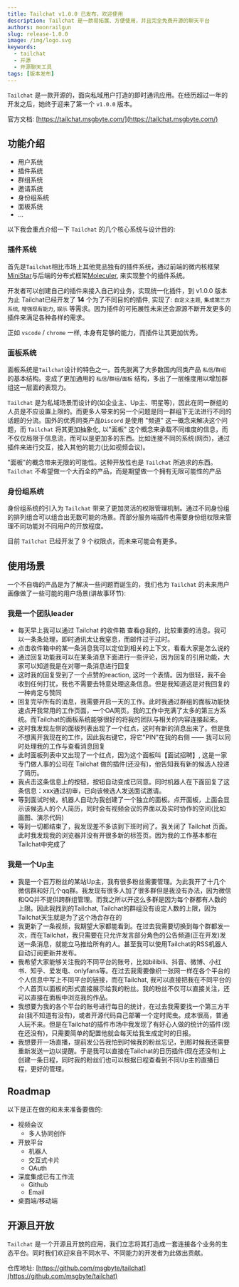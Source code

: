 ```yaml
---
title: Tailchat v1.0.0 已发布，欢迎使用
description: Tailchat 是一款易拓展、方便使用，并且完全免费开源的聊天平台
authors: moonrailgun
slug: release-1.0.0
image: /img/logo.svg
keywords:
  - tailchat
  - 开源
  - 开源聊天工具
tags: [版本发布]
---
```


`Tailchat` 是一款开源的，面向私域用户打造的即时通讯应用。在经历超过一年的开发之后，她终于迎来了第一个 `v1.0.0` 版本。

官方文档: [https://tailchat.msgbyte.com/](https://tailchat.msgbyte.com/)

## 功能介绍

- 用户系统
- 插件系统
- 群组系统
- 邀请系统
- 身份组系统
- 面板系统
- ...

以下我会重点介绍一下 `Tailchat` 的几个核心系统与设计目的:

### 插件系统

首先是`Tailchat`相比市场上其他竞品独有的插件系统，通过前端的微内核框架[MiniStar](https://ministar.moonrailgun.com/)与后端的分布式框架[Moleculer](https://moleculer.services/), 来实现整个的插件系统。

开发者可以创建自己的插件来接入自己的业务，实现统一化插件，到 v1.0.0 版本为止 Tailchat已经开发了 **14** 个为了不同目的的插件, 实现了: `自定义主题`, `集成第三方系统`, `增强现有能力`, `娱乐` 等需求。因为插件的可拓展性未来还会源源不断开发更多的插件来满足各种各样的需求。

正如 `vscode` / `chrome` 一样, 本身有足够的能力，而插件让其更加优秀。

### 面板系统

面板系统是`Tailchat`设计的特色之一。首先脱离了大多数国内同类产品 `私信`/`群组` 的基本结构。变成了更加通用的 `私信`/`群组`/`面板` 结构，多出了一层维度用以增加群组这一层面的表现力。

`Tailchat` 是为私域场景而设计的(如企业主、Up主、明星等)，因此在同一群组的人员是不应设置上限的。而更多人带来的另一个问题是同一群组下无法进行不同的话题的分流。国外的优秀同类产品`Discord` 是使用 "频道" 这一概念来解决这个问题，而 `Tailchat` 将其更加抽象化, 以"面板" 这个概念来承载不同维度的信息，而不仅仅局限于信息流，而可以是更加多的东西。比如连接不同的系统(网页)，通过插件来进行交互，接入其他的能力(比如视频会议)。

"面板"的概念带来无限的可能性。这种开放性也是 `Tailchat` 所追求的东西。`Tailchat` 不希望做一个大而全的产品，而是期望做一个拥有无限可能性的产品

### 身份组系统

身份组系统的引入为 `Tailchat` 带来了更加灵活的权限管理机制。通过不同身份组的排列组合可以组合出无数可能的场景。而部分服务端插件也需要身份组权限来管理不同功能对不同用户的开放程度。

目前 `Tailchat` 已经开发了 9 个权限点，而未来可能会有更多。

## 使用场景

一个不自嗨的产品是为了解决一些问题而诞生的，我们也为 `Tailchat` 的未来用户画像做了一些可能的用户场景(讲故事环节):

### 我是一个团队leader

- 每天早上我可以通过 Tailchat 的收件箱 查看@我的，比较重要的消息。我可以一条条处理，即时通讯太让我窒息，而邮件过于过时。
- 点击收件箱中的某一条消息我可以定位到相关的上下文，看看大家是怎么说的
- 通过回复功能我可以在某条消息下面进行一些评论，因为回复的引用功能，大家可以知道我是在对哪一条消息进行回复
- 这时我的回复受到了一个点赞的reaction, 这时一个表情。因为很轻，我不会收到任何打扰，我也不需要去特意处理这条信息。但是我知道这是对我回复的一种肯定与赞同
- 回复完毕所有的消息，我需要开启一天的工作。此时我通过群组的面板功能快速点开我常用的工作页面，一个OA网页。我的工作中充满了太多的第三方系统。而Tailchat的面板系统能够很好的将我的团队与相关的内容连接起来。
- 这时我发现左侧的面板列表出现了一个红点，这时有新的消息出来了。但是我不想离开我现在的工作，因此我右键它，将它"PIN"在我的右侧 —— 我可以同时处理我的工作与查看消息回复
- 此时面板列表中又出现了一个红点，因为这个面板叫【面试招聘】, 这是一家专门做人事的公司在 Tailchat 做的插件(还没有)，他告知我有新的候选人投递了简历。
- 我点击这条信息上的按钮，按钮自动变成已同意。同时机器人在下面回复了这条信息：xxx通过初审，已向该候选人发送面试邀请。
- 等到面试时候，机器人自动为我创建了一个独立的面板。点开面板，上面会显示该候选人的个人简历，同时会有视频会议的界面以及实时协作的空间(比如画图、演示代码)
- 等到一切都结束了，我发现差不多该到下班时间了。我关闭了 Tailchat 页面。此时我发现我的浏览器并没有开很多新的标签页。因为我的工作基本都在Tailchat中完成了

### 我是一个Up主

- 我是一个百万粉丝的某站Up主，我有很多粉丝需要管理。为此我开了十几个微信群和好几个qq群。我发现有很多人加了很多群但是我没有办法，因为微信和QQ并不提供跨群组管理。而我之所以开这么多群是因为每个群都有人数的上限。因此我找到的Tailchat, Tailchat的群组没有设定人数的上限，因为Tailchat天生就是为了这个场合存在的
- 我更新了一条视频，我期望大家都能看到。在过去我需要切换到每个群都发一次，而在Tailchat，我只需要在只允许发言部分角色的公告频道(正在开发)发送一条消息，就能立马推给所有的人。甚至我可以使用Tailchat的RSS机器人自动订阅更新并发布。
- 我希望大家能够关注我的不同平台的账号，比如bilibili、抖音、微博、小红书、知乎、爱发电、onlyfans等。在过去我需要像织一张网一样在各个平台的个人信息中写上不同平台的链接，而在Tailchat, 我可以直接把我在不同平台的个人首页以面板的形式直接展示给我的粉丝。我的粉丝不仅可以直接关注，还可以直接在面板中浏览我的作品。
- 我想要为我的各个平台的账号进行每日的统计，在过去我需要找一个第三方平台(我不知道有没有)，或者开源代码自己部署一个定时爬虫。成本很高，普通人玩不来。但是在Tailchat的插件市场中我发现了有好心人做的统计的插件(现在还没有)，只需要简单的配置他就会每天给我生成定时的日报。
- 我想要开一场直播，提前发公告我怕到时候我的粉丝忘记，到那时候我还需要重新发送一边以提醒。于是我可以直接在Tailchat的日历插件(现在还没有)上创建一条日程，同时我的粉丝们也可以根据日程查看到不同Up主的直播日程，更好的管理。

## Roadmap

以下是正在做的和未来准备要做的:

- 视频会议
  - 多人协同创作
- 开放平台
  - 机器人
  - 交互式卡片
  - OAuth
- 深度集成已有工作流
  - Github
  - Email
- 桌面端/移动端
  
## 开源且开放

`Tailchat` 是一个开源且开放的应用，我们立志将其打造成一套连接各个业务的生态平台。同时我们欢迎来自不同水平、不同能力的开发者为此做出贡献。

仓库地址: [https://github.com/msgbyte/tailchat](https://github.com/msgbyte/tailchat)
